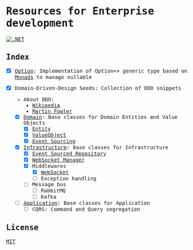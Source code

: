 <samp>

# Resources for Enterprise development
[![.NET](https://github.com/sandhaka/seeds/actions/workflows/dotnet.yml/badge.svg)](https://github.com/sandhaka/seeds/actions/workflows/dotnet.yml)
## Index
- [x] [Option](./Monads/Option): Implementation of Option<> generic type based on [Monads](https://en.wikipedia.org/wiki/Monad_(functional_programming)) to manage nullable

- [x] Domain-Driven-Design Seeds: Collection of DDD snippets
  - About DDD:
    - [Wikipedia](https://en.wikipedia.org/wiki/Domain-driven_design)
    - [Martin Fowler](https://martinfowler.com/tags/domain%20driven%20design.html) 
  - [x] [Domain](./Ddd/Domain/): Base classes for Domain Entities and Value Objects 
    - [x] [Entity](./Ddd/Domain/Entity.cs)
    - [x] [ValueObject](./Ddd/Domain/ValueObject.cs)
    - [x] [Event Sourcing](./Ddd/Domain/EventSourcing)
  - [x] [Infrastructure](./Ddd/Infrastructure/): Base classes for Infrastructure
    - [x] [Event Sourced Repository](./Ddd/Infrastructure/Repositories/EventSourcedRepository.cs)
    - [x] [WebSocket Manager](./Ddd/Infrastructure/Managers/WebSocket)
    - [x] Middlewares
      - [x] [WebSocket](./Ddd/Infrastructure/Middlewares/WebSocketMiddleware.cs)
      - [ ] Exception handling
    - [ ] Message bus
      - [ ] RabbitMQ
      - [ ] Kafka
  - [ ] [Application](./Ddd/Application/): Base classes for Application
    - [ ] CQRS: Command and Query segregation
## License
[MIT](./license)

</samp>
